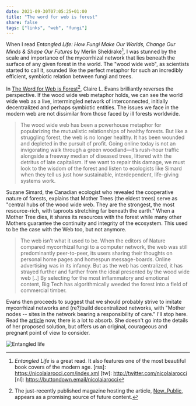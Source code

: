 ```yaml
---
date: 2021-09-30T07:05:25+01:00
title: "The word for web is forest"
share: false
tags: ["links", "web", "fungi"]
---
```

When I read *Entangled Life: How Fungi Make Our Worlds, Change Our Minds
& Shape Our Futures* by Merlin Sheldrake[^3], I was stunned by the scale and
importance of the mycorrhizal network that lies beneath the surface of any
given forest in the world. The "wood wide web", as scientists started to call
it, sounded like the perfect metaphor for such an incredibly efficient,
symbiotic relation between fungi and trees.

In [The Word for Web is Forest][1][^2], Claire L. Evans brilliantly reverses the
perspective. If the wood wide web metaphor holds, we can see the world wide web
as a live, intermingled network of interconnected, initially decentralized and
perhaps symbiotic entities. The issues we face in the modern web are not
dissimilar from those faced by ill forests worldwide.

> The wood wide web has been a powerhouse metaphor for popularizing the
> mutualistic relationships of healthy forests. But like a struggling forest,
> the web is no longer healthy. It has been wounded and depleted in the pursuit
> of profit. Going online today is not an invigorating walk through a green
> woodland—it’s rush-hour traffic alongside a freeway median of diseased trees,
> littered with the detritus of late capitalism. If we want to repair this
> damage, we must look to the wisdom of the forest and listen to ecologists
> like Simard when they tell us just how sustainable, interdependent,
> life-giving systems work.

Suzane Simard, the Canadian ecologist who revealed the cooperative nature of
forests, explains that Mother Trees (the eldest trees) serve as "central hubs
of the wood wide web.  They are the strongest, the most resource-rich, with
taproots stretching far beneath the earth." When a Mother Tree dies, it shares
its resources with the forest while many other Mothers guarantee the
continuity and integrity of the ecosystem. This used to be the case with the
Web too, but not anymore.

> The web isn’t what it used to be. When the editors of Nature compared
> mycorrhizal fungi to a computer network, the web was still predominantly
> peer-to-peer, its users sharing their thoughts on personal home pages and
> homespun message-boards. Online advertising was in its infancy. But as the
> web has centralized, it has strayed further and further from the ideal
> presented by the wood wide web [..] By selecting for the most inflammatory
> and emotional content, Big Tech has algorithmically weeded the forest into
> a field of commercial timber.

Evans then proceeds to suggest that we should probably strive to imitate
mycorrhizal networks and (re?)build decentralized networks, with "Mother nodes
-- sites in the network bearing a responsibility of care." I'll stop here. Read
the [article][1] now, there is a lot to absorb. She doesn't go into the details
of her proposed solution, but offers us an original, courageous and pregnant
point of view to consider.

![Entangled life](/images/entangled_life.jpg#center)



 [1]: https://newpublic.org/article/1572/the-word-for-web-is-fores://newpublic.org/article/1572/the-word-for-web-is-forest 
 [^2]: The just-recently published magazine hosting the article, [New_Public](https://newpublic.org/), appears as a promising source of future content.
 [^3]: *Entangled Life* is a great read. It also features one of the most beautiful book covers of the modern age.
 [rss]: https://nicolaiarocci.com/index.xml
 [tw]: http://twitter.com/nicolaiarocci
 [nl]: https://buttondown.email/nicolaiarocci
